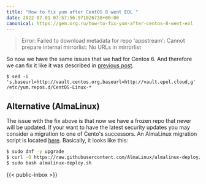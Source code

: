 ```yaml
---
title: "How to fix yum after CentOS 8 went EOL "
date: 2022-07-01 07:57:56.971026738+00:00
canonical: https://gem.org.ru/how-to-fix-yum-after-centos-8-went-eol
---
```

 > Error: Failed to download metadata for repo 'appstream': Cannot prepare internal mirrorlist: No URLs in mirrorlist

So now we have the same issues that we had for Centos 6. And therefore we can fix it like it was described in [previous post](/deprecated-centos-6).

```
$ sed -i 's,baseurl=http://vault.centos.org,baseurl=http://vault.epel.cloud,g' /etc/yum.repos.d/CentOS-Linux-*
```

<!--more-->

## Alternative (AlmaLinux)

The issue with the fix above is that now we have a frozen repo that never will be updated. If your want to have the latest security updates you may consider a migration to one of Cento's successors. An AlmaLinux migration script is located [here](https://github.com/AlmaLinux/almalinux-deploy). Basically, it looks like this:
```bash
$ sudo dnf -y upgrade
$ curl -O https://raw.githubusercontent.com/AlmaLinux/almalinux-deploy/master/almalinux-deploy.sh
$ sudo bash almalinux-deploy.sh
``` 

 {{< public-inbox \>}}